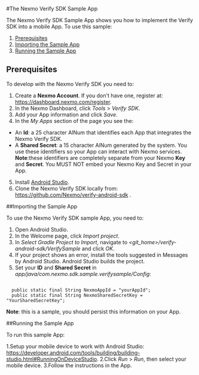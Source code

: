 #The Nexmo Verify SDK Sample App

The Nexmo Verify SDK Sample App shows you how to implement the Verify SDK into a mobile App. To use this sample:

1. <a href="#prereq">Prerequisites</a>
2. <a href="#import">Importing the Sample App</a>
3. <a href="#run">Running the Sample App</a>

## Prerequisites<a name="prereq"></a>

To develop with the Nexmo Verify SDK you need to:

1. Create a __Nexmo Account__. If you don't have one, register at: https://dashboard.nexmo.com/register.
2. In the Nexmo Dashboard, click *Tools* > *Verify SDK*.
3. Add your App information and click *Save*.
4. In the *My Apps* section of the page you see the:
* An __Id__: a 25 character AlNum that identifies each App that integrates the Nexmo Verify SDK.
* A __Shared Secret__: a 15 character AlNum generated by the system.
  You use these identifiers so your App can interact with Nexmo services.
  **Note**:these identifiers are completely separate from your Nexmo __Key__ and __Secret__. You MUST NOT embed your Nexmo Key and Secret in your App.
5. Install <a href="http://developer.android.com/tools/studio/index.html"> Android Studio</a>.
6. Clone the Nexmo Verify SDK locally from: https://github.com/Nexmo/verify-android-sdk .


##Importing the Sample App<a name="import"></a>

To use the Nexmo Verify SDK sample App, you need to:

1. Open Android Studio.
2. In the Welcome page, click *Import project*.
3. In *Select Gradle Project to Import*, navigate to *&lt;git_home>/verify-android-sdk/VerifySample* and click *OK*.
4. If your project shows an error, install the tools suggested in Messages by Android Studio.
  Android Studio builds the project.
5. Set your __ID__ and __Shared Secret__ in *app/java/com.nexmo.sdk.sample.verifysample/Config*:

  ```

    public static final String NexmoAppId = "yourAppId";
    public static final String NexmoSharedSecretKey = "YourSharedSecretKey";
```

**Note**: this is a sample, you should persist this information on your App.

##Running the Sample App<a name="run"></a>

To run this sample App:

1.Setup your mobile device to work with Android Studio: https://developer.android.com/tools/building/building-studio.html#RunningOnDeviceStudio.
2.Click *Run* > *Run*, then select your mobile device.
3.Follow the instructions in the App.
